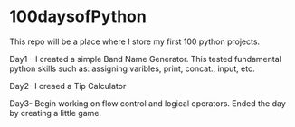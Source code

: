 # 100daysofPython

This repo will be a place where I store my first 100 python projects.

Day1 - I created a simple Band Name Generator. This tested fundamental python skills such as: assigning varibles, print, concat., input, etc.

Day2- I creaed a Tip Calculator

Day3- Begin working on flow control and logical operators. Ended the day by creating a little game.
